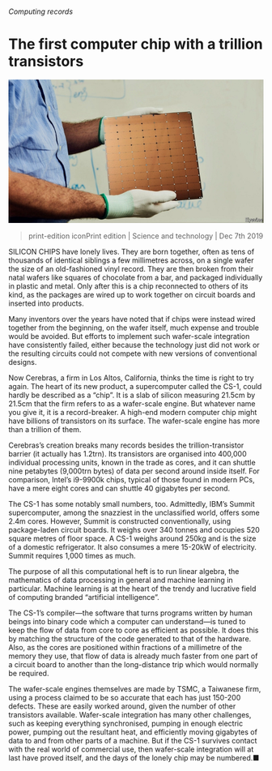###### Computing records

# The first computer chip with a trillion transistors 

![image](images/20191207_stp501.jpg) 

> print-edition iconPrint edition | Science and technology | Dec 7th 2019 

SILICON CHIPS have lonely lives. They are born together, often as tens of thousands of identical siblings a few millimetres across, on a single wafer the size of an old-fashioned vinyl record. They are then broken from their natal wafers like squares of chocolate from a bar, and packaged individually in plastic and metal. Only after this is a chip reconnected to others of its kind, as the packages are wired up to work together on circuit boards and inserted into products. 

Many inventors over the years have noted that if chips were instead wired together from the beginning, on the wafer itself, much expense and trouble would be avoided. But efforts to implement such wafer-scale integration have consistently failed, either because the technology just did not work or the resulting circuits could not compete with new versions of conventional designs. 

Now Cerebras, a firm in Los Altos, California, thinks the time is right to try again. The heart of its new product, a supercomputer called the CS-1, could hardly be described as a “chip”. It is a slab of silicon measuring 21.5cm by 21.5cm that the firm refers to as a wafer-scale engine. But whatever name you give it, it is a record-breaker. A high-end modern computer chip might have billions of transistors on its surface. The wafer-scale engine has more than a trillion of them. 

Cerebras’s creation breaks many records besides the trillion-transistor barrier (it actually has 1.2trn). Its transistors are organised into 400,000 individual processing units, known in the trade as cores, and it can shuttle nine petabytes (9,000trn bytes) of data per second around inside itself. For comparison, Intel’s i9-9900k chips, typical of those found in modern PCs, have a mere eight cores and can shuttle 40 gigabytes per second. 

The CS-1 has some notably small numbers, too. Admittedly, IBM’s Summit supercomputer, among the snazziest in the unclassified world, offers some 2.4m cores. However, Summit is constructed conventionally, using package-laden circuit boards. It weighs over 340 tonnes and occupies 520 square metres of floor space. A CS-1 weighs around 250kg and is the size of a domestic refrigerator. It also consumes a mere 15-20kW of electricity. Summit requires 1,000 times as much. 

The purpose of all this computational heft is to run linear algebra, the mathematics of data processing in general and machine learning in particular. Machine learning is at the heart of the trendy and lucrative field of computing branded “artificial intelligence”. 

The CS-1’s compiler—the software that turns programs written by human beings into binary code which a computer can understand—is tuned to keep the flow of data from core to core as efficient as possible. It does this by matching the structure of the code generated to that of the hardware. Also, as the cores are positioned within fractions of a millimetre of the memory they use, that flow of data is already much faster from one part of a circuit board to another than the long-distance trip which would normally be required. 

The wafer-scale engines themselves are made by TSMC, a Taiwanese firm, using a process claimed to be so accurate that each has just 150-200 defects. These are easily worked around, given the number of other transistors available. Wafer-scale integration has many other challenges, such as keeping everything synchronised, pumping in enough electric power, pumping out the resultant heat, and efficiently moving gigabytes of data to and from other parts of a machine. But if the CS-1 survives contact with the real world of commercial use, then wafer-scale integration will at last have proved itself, and the days of the lonely chip may be numbered.■ 

